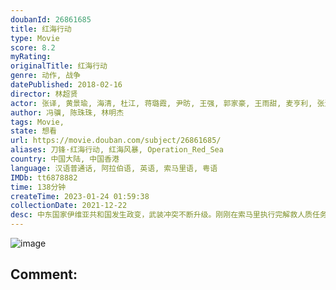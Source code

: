 ```yaml
---
doubanId: 26861685
title: 红海行动
type: Movie
score: 8.2
myRating: 
originalTitle: 红海行动
genre: 动作, 战争
datePublished: 2018-02-16
director: 林超贤
actor: 张译, 黄景瑜, 海清, 杜江, 蒋璐霞, 尹昉, 王强, 郭家豪, 王雨甜, 麦亨利, 张涵予, 王彦霖, 蔡洁, 尚, 霍思燕, 任达华, 黄芬芬, 于大伟, 李响
author: 冯骥, 陈珠珠, 林明杰
tags: Movie, 
state: 想看
url: https://movie.douban.com/subject/26861685/
aliases: 刀锋·红海行动, 红海风暴, Operation_Red_Sea
country: 中国大陆, 中国香港
language: 汉语普通话, 阿拉伯语, 英语, 索马里语, 粤语
IMDb: tt6878882
time: 138分钟
createTime: 2023-01-24 01:59:38
collectionDate: 2021-12-22
desc: 中东国家伊维亚共和国发生政变，武装冲突不断升级。刚刚在索马里执行完解救人质任务的海军护卫舰临沂号，受命前往伊维亚执行撤侨任务。舰长高云（张涵予饰）派出杨锐（张译饰）率领的蛟龙突击队登陆战区，护送华...
---
```


![image](p2514119443.jpg)

Comment: 
---

